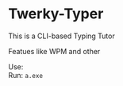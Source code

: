 # Twerky-Typer

This is a CLI-based Typing Tutor

Featues like WPM and other

Use: <br>
Run: `a.exe`
